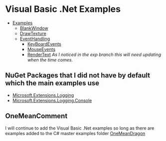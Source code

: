 # Visual Basic .Net Examples

 - [Examples](https://github.com/OneMeanDragon/SharpDL/tree/master/Examples/VBExamples)
   - [BlankWindow](https://github.com/OneMeanDragon/SharpDL/tree/master/Examples/VBExamples/Example1_BlankWindow)
   - [DrawTexture](https://github.com/OneMeanDragon/SharpDL/tree/master/Examples/VBExamples/Example2_DrawTexture)
   - [EventHandling](https://github.com/OneMeanDragon/SharpDL/tree/master/Examples/VBExamples/Example3_EventHandling)
     - [KeyBoardEvents](https://github.com/OneMeanDragon/SharpDL/tree/master/Examples/VBExamples/Example3A_KeyboardEvents)
     - [MouseEvents](https://github.com/OneMeanDragon/SharpDL/tree/master/Examples/VBExamples/Example3B_MouseEvents)
     - [RenderText](https://github.com/OneMeanDragon/SharpDL/tree/master/Examples/VBExamples/Example3C_RenderText) _As I noticed in the exp branch this will need updating when the time comes._

## NuGet Packages that I did not have by default which the main examples use

 - [Microsoft.Extensions.Logging](https://www.nuget.org/packages/Microsoft.Extensions.Logging)
 - [Microsoft.Extensions.Logging.Console](https://www.nuget.org/packages/Microsoft.Extensions.Logging.Console)

## OneMeanComment

I will continue to add the Visual Basic .Net examples so long as there are examples added to the C# master examples folder [OneMeanDragon](https://github.com/OneMeanDragon)
